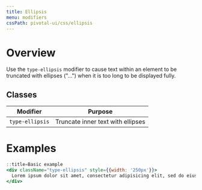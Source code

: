 ```yaml
---
title: Ellipsis
menu: modifiers
cssPath: pivotal-ui/css/ellipsis
---
```


# Overview

Use the `type-ellipsis` modifier to cause text within an element to be truncated with ellipses ("...") when it is too long to be displayed fully.

## Classes

Modifier | Purpose
---------|--------
`type-ellipsis` | Truncate inner text with ellipses

# Examples

```jsx harmony
::title=Basic example
<div className="type-ellipsis" style={{width: '250px'}}>
  Lorem ipsum dolor sit amet, consectetur adipisicing elit, sed do eiusmod tempor incididunt ut labore et dolore magna aliqua. Ut enim ad minim veniam, quis nostrud exercitation ullamco laboris nisi ut aliquip ex ea commodo consequat. Duis aute irure dolor in reprehenderit in voluptate velit esse cillum dolore eu fugiat nulla pariatur. Excepteur sint occaecat cupidatat non proident, sunt in culpa qui officia deserunt mollit anim id est laborum.
</div>
```